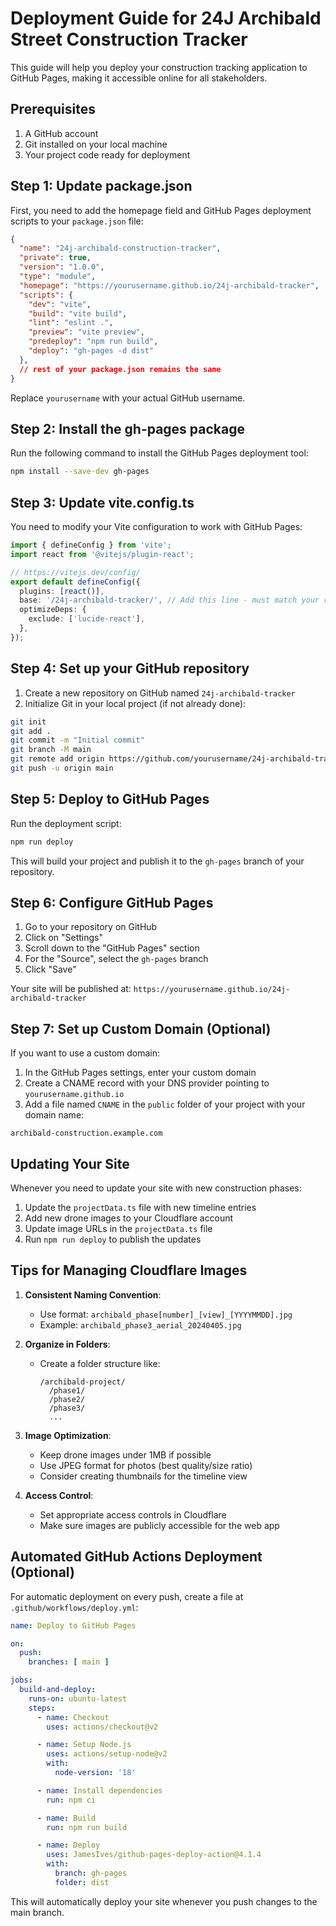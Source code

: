 # Deployment Guide for 24J Archibald Street Construction Tracker

This guide will help you deploy your construction tracking application to GitHub Pages, making it accessible online for all stakeholders.

## Prerequisites

1. A GitHub account
2. Git installed on your local machine
3. Your project code ready for deployment

## Step 1: Update package.json

First, you need to add the homepage field and GitHub Pages deployment scripts to your `package.json` file:

```json
{
  "name": "24j-archibald-construction-tracker",
  "private": true,
  "version": "1.0.0",
  "type": "module",
  "homepage": "https://yourusername.github.io/24j-archibald-tracker",
  "scripts": {
    "dev": "vite",
    "build": "vite build",
    "lint": "eslint .",
    "preview": "vite preview",
    "predeploy": "npm run build",
    "deploy": "gh-pages -d dist"
  },
  // rest of your package.json remains the same
}
```

Replace `yourusername` with your actual GitHub username.

## Step 2: Install the gh-pages package

Run the following command to install the GitHub Pages deployment tool:

```bash
npm install --save-dev gh-pages
```

## Step 3: Update vite.config.ts

You need to modify your Vite configuration to work with GitHub Pages:

```typescript
import { defineConfig } from 'vite';
import react from '@vitejs/plugin-react';

// https://vitejs.dev/config/
export default defineConfig({
  plugins: [react()],
  base: '/24j-archibald-tracker/', // Add this line - must match your repository name
  optimizeDeps: {
    exclude: ['lucide-react'],
  },
});
```

## Step 4: Set up your GitHub repository

1. Create a new repository on GitHub named `24j-archibald-tracker`
2. Initialize Git in your local project (if not already done):

```bash
git init
git add .
git commit -m "Initial commit"
git branch -M main
git remote add origin https://github.com/yourusername/24j-archibald-tracker.git
git push -u origin main
```

## Step 5: Deploy to GitHub Pages

Run the deployment script:

```bash
npm run deploy
```

This will build your project and publish it to the `gh-pages` branch of your repository.

## Step 6: Configure GitHub Pages

1. Go to your repository on GitHub
2. Click on "Settings"
3. Scroll down to the "GitHub Pages" section
4. For the "Source", select the `gh-pages` branch
5. Click "Save"

Your site will be published at: `https://yourusername.github.io/24j-archibald-tracker`

## Step 7: Set up Custom Domain (Optional)

If you want to use a custom domain:

1. In the GitHub Pages settings, enter your custom domain
2. Create a CNAME record with your DNS provider pointing to `yourusername.github.io`
3. Add a file named `CNAME` in the `public` folder of your project with your domain name:

```
archibald-construction.example.com
```

## Updating Your Site

Whenever you need to update your site with new construction phases:

1. Update the `projectData.ts` file with new timeline entries
2. Add new drone images to your Cloudflare account
3. Update image URLs in the `projectData.ts` file
4. Run `npm run deploy` to publish the updates

## Tips for Managing Cloudflare Images

1. **Consistent Naming Convention**: 
   - Use format: `archibald_phase[number]_[view]_[YYYYMMDD].jpg`
   - Example: `archibald_phase3_aerial_20240405.jpg`

2. **Organize in Folders**:
   - Create a folder structure like:
     ```
     /archibald-project/
       /phase1/
       /phase2/
       /phase3/
       ...
     ```

3. **Image Optimization**:
   - Keep drone images under 1MB if possible
   - Use JPEG format for photos (best quality/size ratio)
   - Consider creating thumbnails for the timeline view

4. **Access Control**:
   - Set appropriate access controls in Cloudflare
   - Make sure images are publicly accessible for the web app

## Automated GitHub Actions Deployment (Optional)

For automatic deployment on every push, create a file at `.github/workflows/deploy.yml`:

```yaml
name: Deploy to GitHub Pages

on:
  push:
    branches: [ main ]

jobs:
  build-and-deploy:
    runs-on: ubuntu-latest
    steps:
      - name: Checkout
        uses: actions/checkout@v2

      - name: Setup Node.js
        uses: actions/setup-node@v2
        with:
          node-version: '18'

      - name: Install dependencies
        run: npm ci

      - name: Build
        run: npm run build

      - name: Deploy
        uses: JamesIves/github-pages-deploy-action@4.1.4
        with:
          branch: gh-pages
          folder: dist
```

This will automatically deploy your site whenever you push changes to the main branch.